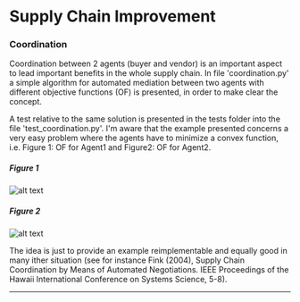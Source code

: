 # Supply Chain Improvement

### Coordination

Coordination between 2 agents (buyer and vendor) is an important aspect to lead important benefits in the whole supply chain.
In file 'coordination.py' a simple algorithm for automated mediation between two agents with different objective functions (OF)
is presented, in order to make clear the concept.


A test relative to the same solution is presented in the tests folder into the file 'test_coordination.py'.
I'm aware that the example presented concerns a very easy problem where the agents have to minimize a convex function, i.e.
Figure 1: OF for Agent1 and Figure2: OF for Agent2. 

##### Figure 1
![alt text](https://github.com/mattianeroni/industry-algorithms/supply-chain/blob/main/im1.png)

##### Figure 2
![alt text](https://github.com/mattianeroni/industry-algorithms/supply-chain/blob/main/im2.png)


The idea is just to provide an example reimplementable and equally good in many ither situation (see for instance Fink (2004),
Supply Chain Coordination by Means of Automated Negotiations. IEEE Proceedings of the Hawaii International Conference on 
Systems Science, 5-8).

-----------------------------------------------------------------------------------------------------------------------------

